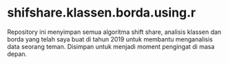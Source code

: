 # shifshare.klassen.borda.using.r
Repository ini menyimpan semua algoritma shift share, analisis klassen dan borda yang telah saya buat di tahun 2019 untuk membantu menganalisis data seorang teman. Disimpan untuk menjadi moment pengingat di masa depan.
